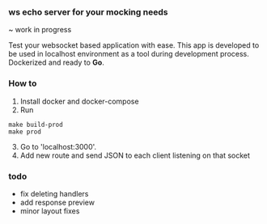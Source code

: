 ### ws echo server for your mocking needs

~ work in progress

Test your websocket based application with ease. This app is developed to be used in localhost environment as a tool during development process. Dockerized and ready to **Go**.


### How to
1. Install docker and docker-compose
2. Run
```
make build-prod
make prod
```
3. Go to 'localhost:3000'. 
4. Add new route and send JSON to each client listening on that socket

### todo
- fix deleting handlers
- add response preview
- minor layout fixes
